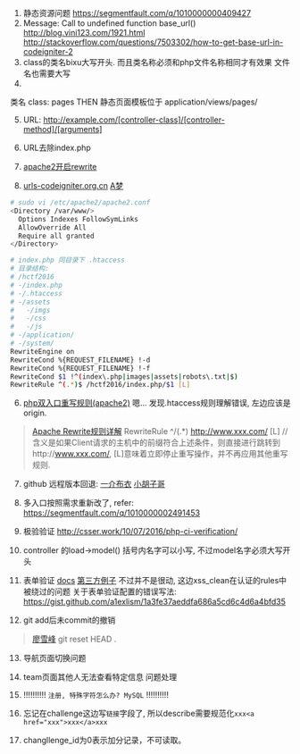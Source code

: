 1. 静态资源问题 https://segmentfault.com/q/1010000000409427
2. Message: Call to undefined function base_url()
  http://blog.vini123.com/1921.html 
  http://stackoverflow.com/questions/7503302/how-to-get-base-url-in-codeigniter-2
3. class的类名bixu大写开头. 而且类名称必须和php文件名称相同才有效果
 文件名也需要大写 
4. 
类名 class: pages
THEN
静态页面模板位于 application/views/pages/

5. URL:
http://example.com/[controller-class]/[controller-method]/[arguments]

5. URL去除index.php
  1. [apache2开启rewrite](https://www.digitalocean.com/community/tutorials/how-to-set-up-mod_rewrite-for-apache-on-ubuntu-14-04)
  2. [urls-codeigniter.org.cn](http://codeigniter.org.cn/user_guide/general/urls.html)
  [A梦](http://ju.outofmemory.cn/entry/221071)

  ```bash
  # sudo vi /etc/apache2/apache2.conf
  <Directory /var/www/>
    Options Indexes FollowSymLinks
    AllowOverride All                                                         
    Require all granted
  </Directory> 
  ```

  ```bash
  # index.php 同目录下 .htaccess
  # 目录结构:
  # /hctf2016
  # -/index.php
  # -/.htaccess
  # -/assets
  #   -/imgs
  #   -/css
  #   -/js
  # -/application/
  # -/system/
  RewriteEngine on
  RewriteCond %{REQUEST_FILENAME} !-d
  RewriteCond %{REQUEST_FILENAME} !-f
  RewriteCond $1 !^(index\.php|images|assets|robots\.txt|$)
  RewriteRule ^(.*)$ /hctf2016/index.php/$1 [L] 
  ```

6. [php双入口重写规则(apache2)](https://segmentfault.com/q/1010000002491453)
嗯... 发现.htaccess规则理解错误, 左边应该是origin.
>[Apache Rewrite规则详解](http://lijichao.blog.51cto.com/67487/157731)
RewriteRule ^/(.*) http://www.xxx.com/ [L]
// 含义是如果Client请求的主机中的前缀符合上述条件，则直接进行跳转到http://www.xxx.com/,
[L]意味着立即停止重写操作，并不再应用其他重写规则.

7. github 远程版本回退:
[一介布衣](http://yijiebuyi.com/blog/8f985d539566d0bf3b804df6be4e0c90.html)
[小胡子哥](http://www.barretlee.com/blog/2014/04/28/git-roll-back/)

8. 多入口按照需求重新改了, refer: https://segmentfault.com/q/1010000002491453

9. 极验验证 http://csser.work/10/07/2016/php-ci-verification/

10. controller 的load->model() 括号内名字可以小写, 不过model名字必须大写开头

11. 表单验证 [docs](http://codeigniter.org.cn/user_guide/libraries/form_validation.html#setting-validation-rules)
[第三方例子](http://www.zixuephp.com/html/ci/2015042238822.html)
不过并不是很动, 这边xss_clean在认证的rules中被绕过的问题
关于表单验证配置的错误写法: https://gist.github.com/a1exlism/1a3fe37aeddfa686a5cd6c4d6a4bfd35

12. git add后未commit的撤销
>[廖雪峰](http://www.liaoxuefeng.com/wiki/0013739516305929606dd18361248578c67b8067c8c017b000/001374831943254ee90db11b13d4ba9a73b9047f4fb968d000)
git reset HEAD .

13. 导航页面切换问题

14. team页面其他人无法查看特定信息 问题处理

15. !!!!!!!!!! `注册, 特殊字符怎么办? MySQL` !!!!!!!!!!

16. 忘记在challenge这边写`链接`字段了, 所以describe需要规范化`xxx<a href="xxx">xxx</a>xxx`

17. changllenge_id为0表示加分记录，不可读取。